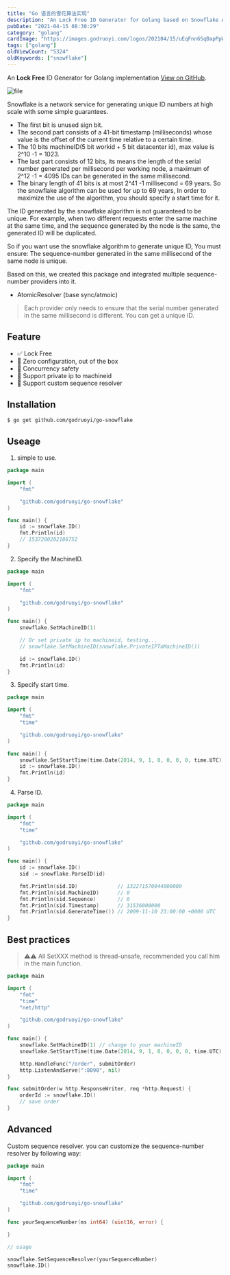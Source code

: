 ```yaml
---
title: "Go 语言的雪花算法实现"
description: "An Lock Free ID Generator for Golang based on Snowflake Algorithm (Twitter announced)."
pubDate: "2021-04-15 08:30:29"
category: "golang"
cardImage: "https://images.godruoyi.com/logos/202104/15/uEqFnn6SqBapPpW7RN06f6eSgTJcLGMBAKe3fsXs.png"
tags: ["golang"]
oldViewCount: "5324"
oldKeywords: ["snowflake"]
---
```


An **Lock Free** ID Generator for Golang implementation [View on GitHub](https://github.com/godruoyi/go-snowflake).

![file](https://images.godruoyi.com/logos/201908/13/_1565672621_LPW65Pi8cG.png)

Snowflake is a network service for generating unique ID numbers at high scale with some simple guarantees.

* The first bit is unused sign bit.
* The second part consists of a 41-bit timestamp (milliseconds) whose value is the offset of the current time relative to a certain time.
* The 10 bits machineID(5 bit workid + 5 bit datacenter id), max value is 2^10 -1 = 1023.
* The last part consists of 12 bits, its means the length of the serial number generated per millisecond per working node, a maximum of 2^12 -1 = 4095 IDs can be generated in the same millisecond.
* The binary length of 41 bits is at most 2^41 -1 millisecond = 69 years. So the snowflake algorithm can be used for up to 69 years, In order to maximize the use of the algorithm, you should specify a start time for it.

The ID generated by the snowflake algorithm is not guaranteed to be unique. For example, when two different requests enter the same machine at the same time, and the sequence generated by the node is the same, the generated ID will be duplicated.

So if you want use the snowflake algorithm to generate unique ID, You must ensure: The sequence-number generated in the same millisecond of the same node is unique.

Based on this, we created this package and integrated multiple sequence-number providers into it.

* AtomicResolver (base sync/atmoic)

> Each provider only needs to ensure that the serial number generated in the same millisecond is different. You can get a unique ID.

## Feature

- ✅ Lock Free
- 🎈 Zero configuration, out of the box
- 🚀 Concurrency safety
- 🌵 Support private ip to machineid
- 🐡 Support custom sequence resolver

## Installation

```shell
$ go get github.com/godruoyi/go-snowflake
```

## Useage

1. simple to use.

```go
package main

import (
    "fmt"

    "github.com/godruoyi/go-snowflake"
)

func main() {
    id := snowflake.ID()
    fmt.Println(id)
    // 1537200202186752
}
```

2. Specify the MachineID.

```go
package main

import (
    "fmt"

    "github.com/godruoyi/go-snowflake"
)

func main() {
    snowflake.SetMachineID(1)

    // Or set private ip to machineid, testing...
    // snowflake.SetMachineID(snowflake.PrivateIPToMachineID())

    id := snowflake.ID()
    fmt.Println(id)
}
```

3. Specify start time.

```go
package main

import (
    "fmt"
    "time"

    "github.com/godruoyi/go-snowflake"
)

func main() {
    snowflake.SetStartTime(time.Date(2014, 9, 1, 0, 0, 0, 0, time.UTC))
    id := snowflake.ID()
    fmt.Println(id)
}
```

4. Parse ID.

```go
package main

import (
    "fmt"
    "time"

    "github.com/godruoyi/go-snowflake"
)

func main() {
    id := snowflake.ID()
    sid := snowflake.ParseID(id)

    fmt.Println(sid.ID)             // 132271570944000000
    fmt.Println(sid.MachineID)      // 0
    fmt.Println(sid.Sequence)       // 0
    fmt.Println(sid.Timestamp)      // 31536000000
    fmt.Println(sid.GenerateTime()) // 2009-11-10 23:00:00 +0000 UTC
}
```

## Best practices

> ⚠️⚠️ All SetXXX method is thread-unsafe, recommended you call him in the main function.

```go
package main

import (
    "fmt"
    "time"
    "net/http"

    "github.com/godruoyi/go-snowflake"
)

func main() {
    snowflake.SetMachineID(1) // change to your machineID
    snowflake.SetStartTime(time.Date(2014, 9, 1, 0, 0, 0, 0, time.UTC))

    http.HandleFunc("/order", submitOrder)
    http.ListenAndServe(":8090", nil)
}

func submitOrder(w http.ResponseWriter, req *http.Request) {
    orderId := snowflake.ID()
    // save order
}
```

## Advanced

Custom sequence resolver. you can customize the sequence-number resolver by following way:

```go
package main

import (
    "fmt"
    "time"

    "github.com/godruoyi/go-snowflake"
)

func yourSequenceNumber(ms int64) (uint16, error) {

}

// usage

snowflake.SetSequenceResolver(yourSequenceNumber)
snowflake.ID()
```
